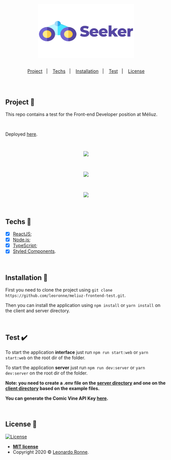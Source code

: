 <p align="center">
  <img src="client\src\assets\img\transparentBanner.png" width="300px" />
</p>

##

<p align="center">
  <a href="#project-star2">Project</a>&nbsp;&nbsp;&nbsp;|&nbsp;&nbsp;&nbsp;
  <a href="#techs-rocket">Techs</a>&nbsp;&nbsp;&nbsp;|&nbsp;&nbsp;&nbsp;
  <a href="#installation-wrench">Installation</a>&nbsp;&nbsp;&nbsp;|&nbsp;&nbsp;&nbsp;
  <a href="#test-heavy_check_mark">Test</a>&nbsp;&nbsp;&nbsp;|&nbsp;&nbsp;&nbsp;
  <a href="#license-memo">License</a>
</p>

##

<br>

## Project :star2:

This repo contains a test for the Front-end Developer position at Méliuz.

<br>

Deployed [here](https://seeker.ronne.dev/).

<br>

<p align="center">
  <img src="src\assets\img\project-1.gif"/>
</p>

<br>

<p align="center">
  <img src="src\assets\img\project-2.gif"/>
</p>

<br>

<p align="center">
  <img src="src\assets\img\project-3.gif"/>
</p>

<br>

## Techs :rocket:

- [x] [ReactJS](https://reactjs.org);
- [x] [Node.js](https://nodejs.org/);
- [x] [TypeScript](https://www.typescriptlang.org/);
- [x] [Styled Components](https://styled-components.com/).

<br>

## Installation :wrench:

First you need to clone the project using `git clone https://github.com/leoronne/meliuz-frontend-test.git`.

Then you can install the application using `npm install` or `yarn install` on the client and server directory.

<br>

## Test :heavy_check_mark:

To start the application <strong>interface</strong> just run `npm run start:web` or `yarn start:web` on the root dir of the folder.

To start the application <strong>server</strong> just run `npm run dev:server` or `yarn dev:server` on the root dir of the folder.

<strong>Note: you need to create a .env file on the [server directory](https://github.com/leoronne/meliuz-frontend-test/blob/master/server/.env.example) and one on the [client directory](https://github.com/leoronne/meliuz-frontend-test/blob/master/client/.env.example) based on the example files.

You can generate the Comic Vine API Key [here](https://comicvine.gamespot.com/api/).

</strong>

<br>

## License :memo:

[![License](http://img.shields.io/:license-mit-blue.svg?style=flat-square)](http://badges.mit-license.org)

- **[MIT license](https://github.com/leoronne/meliuz-frontend-test/blob/master/LICENSE)**
- Copyright 2020 © <a href="https://github.com/leoronne" target="_blank">Leonardo Ronne</a>.

##

